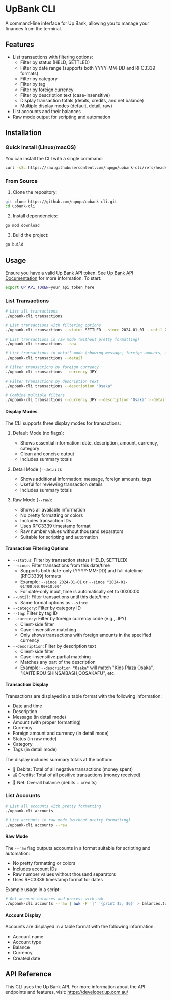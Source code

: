# UpBank CLI

A command-line interface for Up Bank, allowing you to manage your finances from the terminal.

## Features

- List transactions with filtering options:
  - Filter by status (HELD, SETTLED)
  - Filter by date range (supports both YYYY-MM-DD and RFC3339 formats)
  - Filter by category
  - Filter by tag
  - Filter by foreign currency
  - Filter by description text (case-insensitive)
  - Display transaction totals (debits, credits, and net balance)
  - Multiple display modes (default, detail, raw)
- List accounts and their balances
- Raw mode output for scripting and automation

## Installation

### Quick Install (Linux/macOS)

You can install the CLI with a single command:

```bash
curl -sSL https://raw.githubusercontent.com/nqngo/upbank-cli/refs/heads/main/install.sh | bash
```

### From Source

1. Clone the repository:
```bash
git clone https://github.com/nqngo/upbank-cli.git
cd upbank-cli
```

2. Install dependencies:
```bash
go mod download
```

3. Build the project:
```bash
go build
```

## Usage

Ensure you have a valid Up Bank API token. See [Up Bank API Documentation](https://developer.up.com.au/) for more information. To start:

```bash
export UP_API_TOKEN=your_api_token_here
```

### List Transactions
```bash
# List all transactions
./upbank-cli transactions

# List transactions with filtering options
./upbank-cli transactions --status SETTLED --since 2024-01-01 --until 2024-01-31

# List transactions in raw mode (without pretty formatting)
./upbank-cli transactions --raw

# List transactions in detail mode (showing message, foreign amounts, and tags)
./upbank-cli transactions --detail

# Filter transactions by foreign currency
./upbank-cli transactions --currency JPY

# Filter transactions by description text
./upbank-cli transactions --description "Osaka"

# Combine multiple filters
./upbank-cli transactions --currency JPY --description "Osaka" --detail
```

#### Display Modes
The CLI supports three display modes for transactions:

1. Default Mode (no flags):
   - Shows essential information: date, description, amount, currency, category
   - Clean and concise output
   - Includes summary totals

2. Detail Mode (`--detail`):
   - Shows additional information: message, foreign amounts, tags
   - Useful for reviewing transaction details
   - Includes summary totals

3. Raw Mode (`--raw`):
   - Shows all available information
   - No pretty formatting or colors
   - Includes transaction IDs
   - Uses RFC3339 timestamp format
   - Raw number values without thousand separators
   - Suitable for scripting and automation

#### Transaction Filtering Options
- `--status`: Filter by transaction status (HELD, SETTLED)
- `--since`: Filter transactions from this date/time
  - Supports both date-only (YYYY-MM-DD) and full datetime (RFC3339) formats
  - Example: `--since 2024-01-01` or `--since "2024-01-01T00:00:00+10:00"`
  - For date-only input, time is automatically set to 00:00:00
- `--until`: Filter transactions until this date/time
  - Same format options as `--since`
- `--category`: Filter by category ID
- `--tag`: Filter by tag ID
- `--currency`: Filter by foreign currency code (e.g., JPY)
  - Client-side filter
  - Case-insensitive matching
  - Only shows transactions with foreign amounts in the specified currency
- `--description`: Filter by description text
  - Client-side filter
  - Case-insensitive partial matching
  - Matches any part of the description
  - Example: `--description "Osaka"` will match "Kids Plaza Osaka", "KAITEIROU SHINSAIBASH,OOSAKAFU", etc.

#### Transaction Display
Transactions are displayed in a table format with the following information:
- Date and time
- Description
- Message (in detail mode)
- Amount (with proper formatting)
- Currency
- Foreign amount and currency (in detail mode)
- Status (in raw mode)
- Category
- Tags (in detail mode)

The display includes summary totals at the bottom:
- 💸 Debits: Total of all negative transactions (money spent)
- 💰 Credits: Total of all positive transactions (money received)
- 🏦 Net: Overall balance (debits + credits)

### List Accounts
```bash
# List all accounts with pretty formatting
./upbank-cli accounts

# List accounts in raw mode (without pretty formatting)
./upbank-cli accounts --raw
```

#### Raw Mode
The `--raw` flag outputs accounts in a format suitable for scripting and automation:
- No pretty formatting or colors
- Includes account IDs
- Raw number values without thousand separators
- Uses RFC3339 timestamp format for dates

Example usage in a script:
```bash
# Get account balances and process with awk
./upbank-cli accounts --raw | awk -F '|' '{print $5, $6}' > balances.txt
```

#### Account Display
Accounts are displayed in a table format with the following information:
- Account name
- Account type
- Balance
- Currency
- Created date

## API Reference

This CLI uses the Up Bank API. For more information about the API endpoints and features, visit:
https://developer.up.com.au/ 